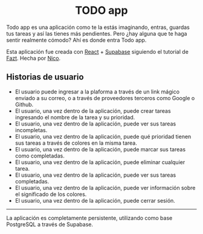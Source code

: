 <h1 align="center">TODO app</h1>

Todo app es una aplicación como te la estás imaginando, entras, guardas tus tareas y así las tienes más pendientes. Pero ¿hay alguna que te haga sentir realmente cómodo? Ahí es donde entra Todo app. 

Esta aplicación fue creada con [React](htttps://es.react.org) + [Supabase](https://supabase.com) siguiendo el tutorial de [Fazt](https://www.youtube.com/watch?v=I1zzgAfSUBQ). Hecha por [Nico](https://niiico.com).


## Historias de usuario

- El usuario puede ingresar a la plaforma a través de un link mágico enviado a su correo, o a través de proveedores terceros como Google o Github.
- El usuario, una vez dentro de la aplicación, puede crear tareas ingresando el nombre de la tarea y su prioridad.
- El usuario, una vez dentro de la aplicación, puede ver sus tareas incompletas.
- El usuario, una vez dentro de la aplicación, puede qué prioridad tienen sus tareas a través de colores en la misma tarea.
- El usuario, una vez dentro de la aplicación, puede marcar sus tareas como completadas.
- El usuario, una vez dentro de la aplicación, puede eliminar cualquier tarea.
- El usuario, una vez dentro de la aplicación, puede ver sus tareas completadas.
- El usuario, una vez dentro de la aplicación, puede ver información sobre el significado de los colores.
- El usuario, una vez dentro de la aplicación, puede cerrar sesión.

--- 

La aplicación es completamente persistente, utilizando como base PostgreSQL a través de Supabase.


